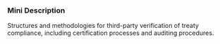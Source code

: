 ### Mini Description

Structures and methodologies for third-party verification of treaty compliance, including certification processes and auditing procedures.
